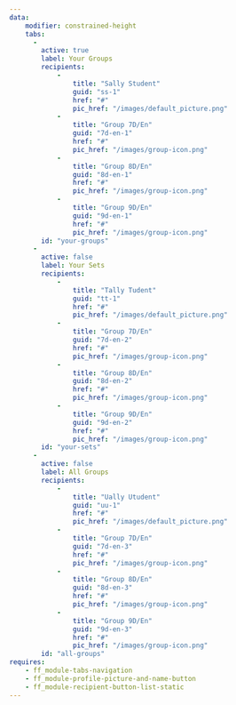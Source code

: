 ```yaml
---
data:
    modifier: constrained-height
    tabs:
      -
        active: true
        label: Your Groups        
        recipients:
            -
                title: "Sally Student"
                guid: "ss-1"
                href: "#"
                pic_href: "/images/default_picture.png"
            - 
                title: "Group 7D/En"
                guid: "7d-en-1"
                href: "#"
                pic_href: "/images/group-icon.png"
            - 
                title: "Group 8D/En"
                guid: "8d-en-1"
                href: "#"
                pic_href: "/images/group-icon.png"
            - 
                title: "Group 9D/En"
                guid: "9d-en-1"
                href: "#"
                pic_href: "/images/group-icon.png"
        id: "your-groups"
      -
        active: false
        label: Your Sets
        recipients:
            -
                title: "Tally Tudent"                
                guid: "tt-1"
                href: "#"
                pic_href: "/images/default_picture.png"
            - 
                title: "Group 7D/En"
                guid: "7d-en-2"
                href: "#"
                pic_href: "/images/group-icon.png"
            - 
                title: "Group 8D/En"
                guid: "8d-en-2"
                href: "#"
                pic_href: "/images/group-icon.png"
            - 
                title: "Group 9D/En"
                guid: "9d-en-2"
                href: "#"
                pic_href: "/images/group-icon.png"
        id: "your-sets"
      -
        active: false
        label: All Groups
        recipients:
            -
                title: "Ually Utudent"             
                guid: "uu-1"
                href: "#"
                pic_href: "/images/default_picture.png"
            - 
                title: "Group 7D/En"
                guid: "7d-en-3"
                href: "#"
                pic_href: "/images/group-icon.png"
            - 
                title: "Group 8D/En"
                guid: "8d-en-3"
                href: "#"
                pic_href: "/images/group-icon.png"
            - 
                title: "Group 9D/En"
                guid: "9d-en-3"
                href: "#"
                pic_href: "/images/group-icon.png"
        id: "all-groups"
requires:   
    - ff_module-tabs-navigation
    - ff_module-profile-picture-and-name-button
    - ff_module-recipient-button-list-static
---
```


